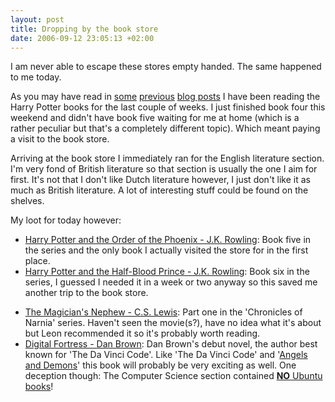 ```yaml
--- 
layout: post
title: Dropping by the book store
date: 2006-09-12 23:05:13 +02:00
---
```

I am never able to escape these stores empty handed. The same happened to me today.

As you may have read in [some](/2006/08/16/harry-potter-and-the-philosophers-stone.html "Book 1") [previous](/2006/08/21/some-more-potter-books.html "Book 2 & 3") [blog posts](/2006/09/10/finished-reading-book-four.html) I have been reading the Harry Potter books for the last couple of weeks. I just finished book four this weekend and didn't have book five waiting for me at home (which is a rather peculiar but that's a completely different topic). Which meant paying a visit to the book store.

Arriving at the book store I immediately ran for the English literature section. I'm very fond of British literature so that section is usually the one I aim for first. It's not that I don't like Dutch literature however, I just don't like it as much as British literature. A lot of interesting stuff could be found on the shelves.

My loot for today however:

* [Harry Potter and the Order of the Phoenix - J.K. Rowling](http://www.amazon.co.uk/Harry-Potter-Order-Phoenix/dp/0747570728/ref=sr_11_1/202-2144733-0871857?ie=UTF8 "Harry Potter Book 5"): Book five in the series and the only book I actually visited the store for in the first place.
* [Harry Potter and the Half-Blood Prince - J.K. Rowling](http://www.amazon.co.uk/Harry-Potter-Half-blood-Prince-Children-s-/dp/0747584672/ref=sr_11_1/202-2144733-0871857?ie=UTF8 "Harry Potter Book 6"): Book six in the series, I guessed I needed it in a week or two anyway so this saved me another trip to the book store.
- [The Magician's Nephew - C.S. Lewis](http://www.amazon.co.uk/-Magician-s-Nephew-Chronicles-Narnia-S-/dp/000720227X/ref=sr_11_1/202-2144733-0871857?ie=UTF8 "The Magician's Nephew"): Part one in the 'Chronicles of Narnia' series. Haven't seen the movie(s?), have no idea what it's about but Leon recommended it so it's probably worth reading.
- [Digital Fortress - Dan Brown](http://www.amazon.co.uk/Digital-Fortress/dp/0552151696/ref=sr_11_1/202-2144733-0871857?ie=UTF8 "Digital Fortress"): Dan Brown's debut novel, the author best known for 'The Da Vinci Code'. Like 'The Da Vinci Code' and '[Angels and Demons](/2006/08/14/angels-and-demons.html "Angels and Demons")' this book will probably be very exciting as well.
One deception though: The Computer Science section contained [**NO** Ubuntu books](http://blogs.ubuntu-nl.org/dennis/2006/09/11/ubooktu/ "Dennis Kaarsemakers found them!")!
